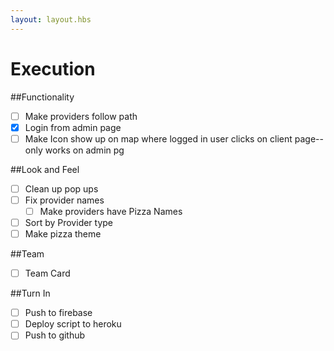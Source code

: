 ```yaml
---
layout: layout.hbs
---
```


# Execution

##Functionality
* [ ] Make providers follow path
* [X] Login from admin page
* [ ] Make Icon show up on map where logged in user clicks on client page--only works on admin pg

##Look and Feel
* [ ] Clean up pop ups
* [ ] Fix provider names
	* [ ] Make providers have Pizza Names
* [ ] Sort by Provider type
* [ ] Make pizza theme
	
##Team
* [ ] Team Card 

##Turn In 
* [ ] Push to firebase
* [ ] Deploy script to heroku
* [ ] Push to github